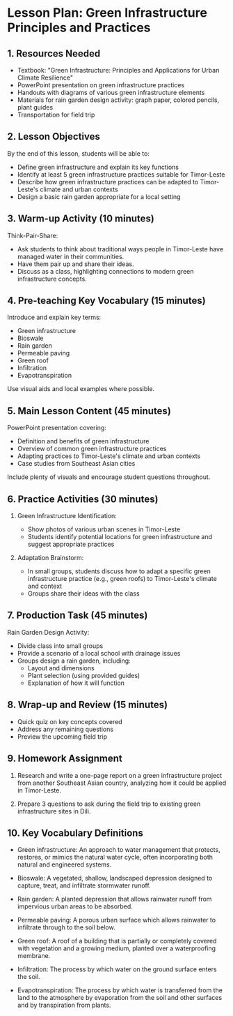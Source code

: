 # Lesson Plan: Green Infrastructure Principles and Practices

## 1. Resources Needed

- Textbook: "Green Infrastructure: Principles and Applications for Urban Climate Resilience"
- PowerPoint presentation on green infrastructure practices
- Handouts with diagrams of various green infrastructure elements
- Materials for rain garden design activity: graph paper, colored pencils, plant guides
- Transportation for field trip

## 2. Lesson Objectives

By the end of this lesson, students will be able to:
- Define green infrastructure and explain its key functions
- Identify at least 5 green infrastructure practices suitable for Timor-Leste
- Describe how green infrastructure practices can be adapted to Timor-Leste's climate and urban contexts
- Design a basic rain garden appropriate for a local setting

## 3. Warm-up Activity (10 minutes)

Think-Pair-Share: 
- Ask students to think about traditional ways people in Timor-Leste have managed water in their communities.
- Have them pair up and share their ideas.
- Discuss as a class, highlighting connections to modern green infrastructure concepts.

## 4. Pre-teaching Key Vocabulary (15 minutes)

Introduce and explain key terms:
- Green infrastructure
- Bioswale
- Rain garden
- Permeable paving
- Green roof
- Infiltration
- Evapotranspiration

Use visual aids and local examples where possible.

## 5. Main Lesson Content (45 minutes)

PowerPoint presentation covering:
- Definition and benefits of green infrastructure
- Overview of common green infrastructure practices
- Adapting practices to Timor-Leste's climate and urban contexts
- Case studies from Southeast Asian cities

Include plenty of visuals and encourage student questions throughout.

## 6. Practice Activities (30 minutes)

1. Green Infrastructure Identification:
   - Show photos of various urban scenes in Timor-Leste
   - Students identify potential locations for green infrastructure and suggest appropriate practices

2. Adaptation Brainstorm:
   - In small groups, students discuss how to adapt a specific green infrastructure practice (e.g., green roofs) to Timor-Leste's climate and context
   - Groups share their ideas with the class

## 7. Production Task (45 minutes)

Rain Garden Design Activity:
- Divide class into small groups
- Provide a scenario of a local school with drainage issues
- Groups design a rain garden, including:
  * Layout and dimensions
  * Plant selection (using provided guides)
  * Explanation of how it will function

## 8. Wrap-up and Review (15 minutes)

- Quick quiz on key concepts covered
- Address any remaining questions
- Preview the upcoming field trip

## 9. Homework Assignment

1. Research and write a one-page report on a green infrastructure project from another Southeast Asian country, analyzing how it could be applied in Timor-Leste.

2. Prepare 3 questions to ask during the field trip to existing green infrastructure sites in Dili.

## 10. Key Vocabulary Definitions

- Green infrastructure: An approach to water management that protects, restores, or mimics the natural water cycle, often incorporating both natural and engineered systems.

- Bioswale: A vegetated, shallow, landscaped depression designed to capture, treat, and infiltrate stormwater runoff.

- Rain garden: A planted depression that allows rainwater runoff from impervious urban areas to be absorbed.

- Permeable paving: A porous urban surface which allows rainwater to infiltrate through to the soil below.

- Green roof: A roof of a building that is partially or completely covered with vegetation and a growing medium, planted over a waterproofing membrane.

- Infiltration: The process by which water on the ground surface enters the soil.

- Evapotranspiration: The process by which water is transferred from the land to the atmosphere by evaporation from the soil and other surfaces and by transpiration from plants.